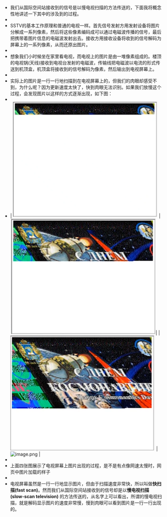 - 我们从国际空间站接收到的信号是以慢电视扫描的方法传送的，下面我将概念性地讲述一下其中的涉及到的过程。
-
- SSTV的基本工作原理和普通的电视一样。首先信号发射方用发射设备将图片分解成一系列像素，然后将这些像素编码成可以通过电磁波传播的信号，最后把携带着图片信息的电磁波发射出去。接收方用接收设备将收到的信号解码为屏幕上的一系列像素，从而还原出图片。
-
- 想象我们小时候坐在家里看电视，而电视上的图片是由一堆像素组成的。楼顶的电视锅(天线)接收到电视台发射的电磁波，传输线把电磁波以电流的形式传送到机顶盒，机顶盒将接收到的信号解码为像素，然后输出到电视屏幕上。
-
- 实际上的图片是一行一行地扫描到在电视屏幕上的，但我们的肉眼却感受不到，为什么呢？因为更新速度太快了，快到肉眼无法识别。如果我们放慢这个过程，会发现图片以这样的方式逐渐出现，如下图：
-
- | ![image.png](../assets/慢电视扫描(SSTV)/SSTV1.png) | ![image.png](../assets/慢电视扫描(SSTV)/SSTV2.png)|
  | ![image.png](../assets/慢电视扫描(SSTV)/SSTV3.png) | ![image.png](../assets/慢电视扫描(SSTV)/SSTV4.png) |
-
- 上面四张图展示了电视屏幕上图片出现的过程，是不是有点像网速太慢时，网页中图片加载的样子
-
- 电视屏幕虽然是一行一行地显示图片，但由于扫描速度非常快，所以叫做**快扫描(fast scan)**。然而我们从国际空间站接收到的信号却是以**慢电视扫描(slow-scan television)** 的方法传送的，从名字上可以看出，所谓的慢电视扫描，就是解码显示图片的速度非常慢，慢到肉眼可以看到图片是一行一行出现的。